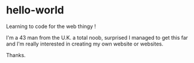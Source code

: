 # hello-world
Learning to code for the web thingy !

I'm a 43 man from the U.K. a total noob, surprised I managed to get this far and I'm really interested in creating my own website or websites.

Thanks.

